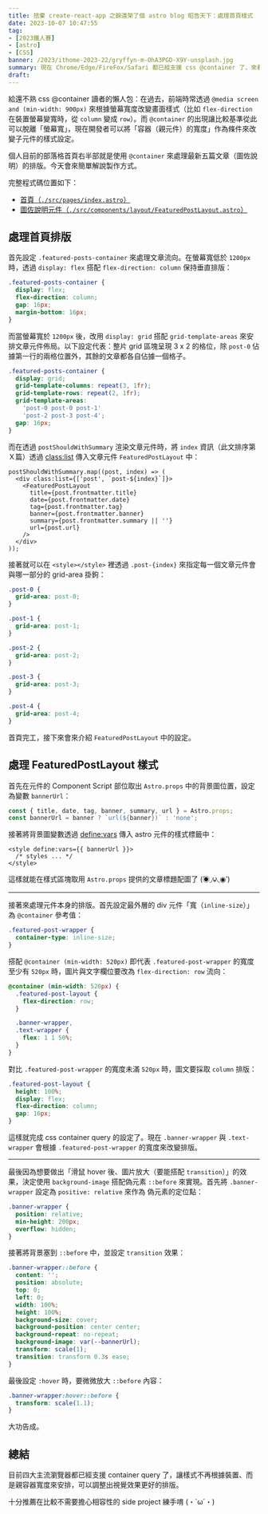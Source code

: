 ```yaml
---
title: 捨棄 create-react-app 之餘還架了個 astro blog 昭告天下：處理首頁樣式
date: 2023-10-07 10:47:55
tag:
- [2023鐵人賽]
- [astro]
- [CSS]
banner: /2023/ithome-2023-22/gryffyn-m-OhA3PGD-X9Y-unsplash.jpg
summary: 現在 Chrome/Edge/FireFox/Safari 都已經支援 css @container 了，來看看如何透過這個技術來處理部落格首頁排版
draft:
---
```


給還不熟 css @container 讀者的懶人包：在過去，前端時常透過 `@media screen and (min-width: 900px)` 來根據螢幕寬度改變畫面樣式（比如 `flex-direction` 在裝置螢幕變寬時，從 `column` 變成 `row`）。而 `@container` 的出現讓比較基準從此可以脫離「螢幕寬」，現在開發者可以將「容器（親元件）的寬度」作為條件來改變子元件的樣式設定。

個人目前的部落格首頁右半部就是使用 `@container` 來處理最新五篇文章（圖佐說明）的排版。今天會來簡單解說製作方式。

完整程式碼位置如下：

- [首頁（`./src/pages/index.astro`）](https://github.com/tzynwang/tzynwang.github.io/blob/master/src/pages/index.astro)
- [圖佐說明元件（`./src/components/layout/FeaturedPostLayout.astro`）](https://github.com/tzynwang/tzynwang.github.io/blob/master/src/components/layout/FeaturedPostLayout.astro)

## 處理首頁排版

首先設定 `.featured-posts-container` 來處理文章流向。在螢幕寬低於 `1200px` 時，透過 `display: flex` 搭配 `flex-direction: column` 保持垂直排版：

```css
.featured-posts-container {
  display: flex;
  flex-direction: column;
  gap: 16px;
  margin-bottom: 16px;
}
```

而當螢幕寬於 `1200px` 後，改用 `display: grid` 搭配 `grid-template-areas` 來安排文章元件佈局。以下設定代表：整片 grid 區塊呈現 3 x 2 的格位，除 `post-0` 佔據第一行的兩格位置外，其餘的文章都各自佔據一個格子。

```css
.featured-posts-container {
  display: grid;
  grid-template-columns: repeat(3, 1fr);
  grid-template-rows: repeat(2, 1fr);
  grid-template-areas:
    'post-0 post-0 post-1'
    'post-2 post-3 post-4';
  gap: 16px;
}
```

而在透過 `postShouldWithSummary` 渲染文章元件時，將 `index` 資訊（此文排序第Ｘ篇）透過 [class:list](https://docs.astro.build/en/reference/directives-reference/#classlist) 傳入文章元件 `FeaturedPostLayout` 中：

```tsx
postShouldWithSummary.map((post, index) => (
  <div class:list={['post', `post-${index}`]}>
    <FeaturedPostLayout
      title={post.frontmatter.title}
      date={post.frontmatter.date}
      tag={post.frontmatter.tag}
      banner={post.frontmatter.banner}
      summary={post.frontmatter.summary || ''}
      url={post.url}
    />
  </div>
));
```

接著就可以在 `<style></style>` 裡透過 `.post-{index}` 來指定每一個文章元件會與哪一部分的 grid-area 掛鉤：

```css
.post-0 {
  grid-area: post-0;
}

.post-1 {
  grid-area: post-1;
}

.post-2 {
  grid-area: post-2;
}

.post-3 {
  grid-area: post-3;
}

.post-4 {
  grid-area: post-4;
}
```

首頁完工，接下來會來介紹 `FeaturedPostLayout` 中的設定。

## 處理 FeaturedPostLayout 樣式

首先在元件的 Component Script 部位取出 `Astro.props` 中的背景圖位置，設定為變數 `bannerUrl`：

```ts
const { title, date, tag, banner, summary, url } = Astro.props;
const bannerUrl = banner ? `url(${banner})` : 'none';
```

接著將背景圖變數透過 [define:vars](<style scoped define:vars={{ bannerUrl }}>) 傳入 astro 元件的樣式標籤中：

```astro
<style define:vars={{ bannerUrl }}>
  /* styles ... */
</style>
```

這樣就能在樣式區塊取用 `Astro.props` 提供的文章標題配圖了 (́◉◞౪◟◉‵)

---

接著來處理元件本身的排版。首先設定最外層的 div 元件「寬（`inline-size`）」為 `@container` 參考值：

```css
.featured-post-wrapper {
  container-type: inline-size;
}
```

搭配 `@container (min-width: 520px)` 即代表 `.featured-post-wrapper` 的寬度至少有 `520px` 時，圖片與文字欄位要改為 `flex-direction: row` 流向：

```css
@container (min-width: 520px) {
  .featured-post-layout {
    flex-direction: row;
  }

  .banner-wrapper,
  .text-wrapper {
    flex: 1 1 50%;
  }
}
```

對比 `.featured-post-wrapper` 的寬度未滿 `520px` 時，圖文要採取 `column` 排版：

```css
.featured-post-layout {
  height: 100%;
  display: flex;
  flex-direction: column;
  gap: 16px;
}
```

這樣就完成 css container query 的設定了。現在 `.banner-wrapper` 與 `.text-wrapper` 會根據 `.featured-post-wrapper` 的寬度來改變排版。

---

最後因為想要做出「滑鼠 hover 後、圖片放大（要能搭配 `transition`）」的效果，決定使用 `background-image` 搭配偽元素 `::before` 來實現。首先將 `.banner-wrapper` 設定為 `positive: relative` 來作為 偽元素的定位點：

```css
.banner-wrapper {
  position: relative;
  min-height: 200px;
  overflow: hidden;
}
```

接著將背景塞到 `::before` 中，並設定 `transition` 效果：

```css
.banner-wrapper::before {
  content: '';
  position: absolute;
  top: 0;
  left: 0;
  width: 100%;
  height: 100%;
  background-size: cover;
  background-position: center center;
  background-repeat: no-repeat;
  background-image: var(--bannerUrl);
  transform: scale(1);
  transition: transform 0.3s ease;
}
```

最後設定 `:hover` 時，要微微放大 `::before` 內容：

```css
.banner-wrapper:hover::before {
  transform: scale(1.1);
}
```

大功告成。

## 總結

目前四大主流瀏覽器都已經支援 container query 了，讓樣式不再根據裝置、而是親容器寬度來安排，可以調整出視覺效果更好的排版。

十分推薦在比較不需要擔心相容性的 side project 練手唷 (・`ω´・)
